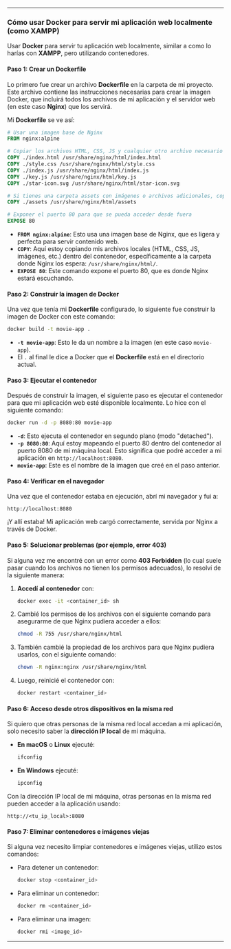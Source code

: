 
---

### Cómo usar Docker para servir mi aplicación web localmente (como XAMPP)

Usar **Docker** para servir tu aplicación web localmente, similar a como lo harías con **XAMPP**, pero utilizando contenedores. 
#### Paso 1: Crear un Dockerfile

Lo primero fue crear un archivo **Dockerfile** en la carpeta de mi proyecto. Este archivo contiene las instrucciones necesarias para crear la imagen Docker, que incluirá todos los archivos de mi aplicación y el servidor web (en este caso **Nginx**) que los servirá.

Mi **Dockerfile** se ve así:

```dockerfile
# Usar una imagen base de Nginx
FROM nginx:alpine

# Copiar los archivos HTML, CSS, JS y cualquier otro archivo necesario al contenedor
COPY ./index.html /usr/share/nginx/html/index.html
COPY ./style.css /usr/share/nginx/html/style.css
COPY ./index.js /usr/share/nginx/html/index.js
COPY ./key.js /usr/share/nginx/html/key.js
COPY ./star-icon.svg /usr/share/nginx/html/star-icon.svg

# Si tienes una carpeta assets con imágenes o archivos adicionales, copiarla también
COPY ./assets /usr/share/nginx/html/assets

# Exponer el puerto 80 para que se pueda acceder desde fuera
EXPOSE 80
```

- **`FROM nginx:alpine`**: Esto usa una imagen base de Nginx, que es ligera y perfecta para servir contenido web.
- **`COPY`**: Aquí estoy copiando mis archivos locales (HTML, CSS, JS, imágenes, etc.) dentro del contenedor, específicamente a la carpeta donde Nginx los espera: `/usr/share/nginx/html/`.
- **`EXPOSE 80`**: Este comando expone el puerto 80, que es donde Nginx estará escuchando.

#### Paso 2: Construir la imagen de Docker

Una vez que tenía mi **Dockerfile** configurado, lo siguiente fue construir la imagen de Docker con este comando:

```bash
docker build -t movie-app .
```

- **`-t movie-app`**: Esto le da un nombre a la imagen (en este caso `movie-app`).
- El `.` al final le dice a Docker que el **Dockerfile** está en el directorio actual.

#### Paso 3: Ejecutar el contenedor

Después de construir la imagen, el siguiente paso es ejecutar el contenedor para que mi aplicación web esté disponible localmente. Lo hice con el siguiente comando:

```bash
docker run -d -p 8080:80 movie-app
```

- **`-d`**: Esto ejecuta el contenedor en segundo plano (modo "detached").
- **`-p 8080:80`**: Aquí estoy mapeando el puerto 80 dentro del contenedor al puerto 8080 de mi máquina local. Esto significa que podré acceder a mi aplicación en `http://localhost:8080`.
- **`movie-app`**: Este es el nombre de la imagen que creé en el paso anterior.

#### Paso 4: Verificar en el navegador

Una vez que el contenedor estaba en ejecución, abrí mi navegador y fui a:

```
http://localhost:8080
```

¡Y allí estaba! Mi aplicación web cargó correctamente, servida por Nginx a través de Docker.

#### Paso 5: Solucionar problemas (por ejemplo, error 403)

Si alguna vez me encontré con un error como **403 Forbidden** (lo cual suele pasar cuando los archivos no tienen los permisos adecuados), lo resolví de la siguiente manera:

1. **Accedí al contenedor** con:

   ```bash
   docker exec -it <container_id> sh
   ```

2. Cambié los permisos de los archivos con el siguiente comando para asegurarme de que Nginx pudiera acceder a ellos:

   ```bash
   chmod -R 755 /usr/share/nginx/html
   ```

3. También cambié la propiedad de los archivos para que Nginx pudiera usarlos, con el siguiente comando:

   ```bash
   chown -R nginx:nginx /usr/share/nginx/html
   ```

4. Luego, reinicié el contenedor con:

   ```bash
   docker restart <container_id>
   ```

#### Paso 6: Acceso desde otros dispositivos en la misma red

Si quiero que otras personas de la misma red local accedan a mi aplicación, solo necesito saber la **dirección IP local** de mi máquina.

- **En macOS** o **Linux** ejecuté:

  ```bash
  ifconfig
  ```

- **En Windows** ejecuté:

  ```bash
  ipconfig
  ```

Con la dirección IP local de mi máquina, otras personas en la misma red pueden acceder a la aplicación usando:

```
http://<tu_ip_local>:8080
```

#### Paso 7: Eliminar contenedores e imágenes viejas

Si alguna vez necesito limpiar contenedores e imágenes viejas, utilizo estos comandos:

- Para detener un contenedor:

  ```bash
  docker stop <container_id>
  ```

- Para eliminar un contenedor:

  ```bash
  docker rm <container_id>
  ```

- Para eliminar una imagen:

  ```bash
  docker rmi <image_id>
  ```


--- 
